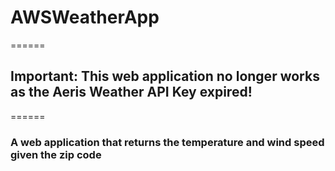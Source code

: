 # AWSWeatherApp
======
## Important: This web application no longer works as the Aeris Weather API Key expired!
======
### A web application that returns the temperature and wind speed given the zip code
